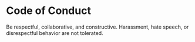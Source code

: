 # Code of Conduct

Be respectful, collaborative, and constructive. Harassment, hate speech, or disrespectful behavior are not tolerated.
